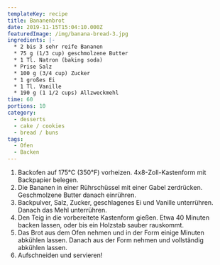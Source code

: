 ```yaml
---
templateKey: recipe
title: Bananenbrot
date: 2019-11-15T15:04:10.000Z
featuredImage: /img/banana-bread-3.jpg
ingredients: |-
  * 2 bis 3 sehr reife Bananen
  * 75 g (1/3 cup) geschmolzene Butter
  * 1 Tl. Natron (baking soda)
  * Prise Salz
  * 100 g (3/4 cup) Zucker
  * 1 großes Ei
  * 1 Tl. Vanille
  * 190 g (1 1/2 cups) Allzweckmehl
time: 60
portions: 10
category:
  - desserts
  - cake / cookies
  - bread / buns
tags:
  - Ofen
  - Backen
---
```

1. Backofen auf 175°C (350°F) vorheizen. 4x8-Zoll-Kastenform mit Backpapier belegen.
2. Die Bananen in einer Rührschüssel mit einer Gabel zerdrücken. Geschmolzene Butter danach einrühren.
3. Backpulver, Salz, Zucker, geschlagenes Ei und Vanille unterrühren. Danach das Mehl unterrühren.
4. Den Teig in die vorbereitete Kastenform gießen. Etwa 40 Minuten backen lassen, oder bis ein Holzstab sauber rauskommt.
5. Das Brot aus dem Ofen nehmen und in der Form einige Minuten abkühlen lassen. Danach aus der Form nehmen und vollständig abkühlen lassen.
6. Aufschneiden und servieren!
